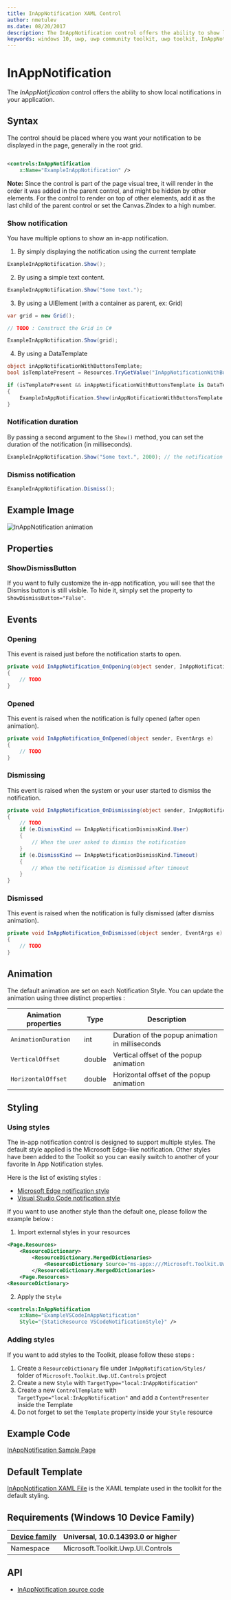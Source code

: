```yaml
---
title: InAppNotification XAML Control
author: nmetulev
ms.date: 08/20/2017
description: The InAppNotification control offers the ability to show local notifications in your application.
keywords: windows 10, uwp, uwp community toolkit, uwp toolkit, InAppNotification, in app notification, xaml control, xaml
---
```


# InAppNotification 

The *InAppNotification* control offers the ability to show local notifications in your application.

## Syntax

The control should be placed where you want your notification to be displayed in the page, generally in the root grid.

```xml

<controls:InAppNotification
    x:Name="ExampleInAppNotification" />

```

**Note:** Since the control is part of the page visual tree, it will render in the order it was added in the parent control, and might be hidden by other elements. For the control to render on top of other elements, add it as the last child of the parent control or set the Canvas.ZIndex to a high number.

### Show notification

You have multiple options to show an in-app notification.

1. By simply displaying the notification using the current template

```c#
ExampleInAppNotification.Show();
```

2. By using a simple text content.

```c#
ExampleInAppNotification.Show("Some text.");
```

3. By using a UIElement (with a container as parent, ex: Grid)

```c#
var grid = new Grid();

// TODO : Construct the Grid in C#

ExampleInAppNotification.Show(grid);
```

4. By using a DataTemplate

```c#
object inAppNotificationWithButtonsTemplate;
bool isTemplatePresent = Resources.TryGetValue("InAppNotificationWithButtonsTemplate", out inAppNotificationWithButtonsTemplate);

if (isTemplatePresent && inAppNotificationWithButtonsTemplate is DataTemplate)
{
    ExampleInAppNotification.Show(inAppNotificationWithButtonsTemplate as DataTemplate);
}
```

### Notification duration

By passing a second argument to the `Show()` method, you can set the duration of the notification (in milliseconds).

```c#
ExampleInAppNotification.Show("Some text.", 2000); // the notification will appear for 2 seconds
```

### Dismiss notification

```c#
ExampleInAppNotification.Dismiss();
```

## Example Image

![InAppNotification animation](../resources/images/Controls-InAppNotification.gif "InAppNotification")

## Properties

### ShowDismissButton

If you want to fully customize the in-app notification, you will see that the Dismiss button is still visible.
To hide it, simply set the property to `ShowDismissButton="False"`.

## Events

### Opening

This event is raised just before the notification starts to open.

```c#
private void InAppNotification_OnOpening(object sender, InAppNotificationOpeningEventArgs e)
{
    // TODO
}
```

### Opened

This event is raised when the notification is fully opened (after open animation).

```c#
private void InAppNotification_OnOpened(object sender, EventArgs e)
{
    // TODO
}
```

### Dismissing

This event is raised when the system or your user started to dismiss the notification.

```c#
private void InAppNotification_OnDismissing(object sender, InAppNotificationDismissingEventArgs e)
{
    // TODO
    if (e.DismissKind == InAppNotificationDismissKind.User)
    {
        // When the user asked to dismiss the notification
    }
    if (e.DismissKind == InAppNotificationDismissKind.Timeout)
    {
        // When the notification is dismissed after timeout
    }
}
```

### Dismissed

This event is raised when the notification is fully dismissed (after dismiss animation).

```c#
private void InAppNotification_OnDismissed(object sender, EventArgs e)
{
    // TODO
}
```

## Animation

The default animation are set on each Notification Style. 
You can update the animation using three distinct properties :

| Animation properties | Type | Description |
| -- | -- | -- |
| `AnimationDuration` | int | Duration of the popup animation in milliseconds |
| `VerticalOffset` | double | Vertical offset of the popup animation |
| `HorizontalOffset` | double | Horizontal offset of the popup animation |

## Styling

### Using styles

The in-app notification control is designed to support multiple styles. 
The default style applied is the Microsoft Edge-like notification.
Other styles have been added to the Toolkit so you can easily switch to another of your favorite In App Notification styles.

Here is the list of existing styles : 
* [Microsoft Edge notification style](../..//Microsoft.Toolkit.Uwp.UI.Controls/InAppNotification/Styles/MSEdgeNotificationStyle.xaml)
* [Visual Studio Code notification style](../..//Microsoft.Toolkit.Uwp.UI.Controls/InAppNotification/Styles/VSCodeNotificationStyle.xaml)

If you want to use another style than the default one, please follow the example below :

1. Import external styles in your resources

```xml
<Page.Resources>
    <ResourceDictionary>
        <ResourceDictionary.MergedDictionaries>
            <ResourceDictionary Source="ms-appx:///Microsoft.Toolkit.Uwp.UI.Controls/InAppNotification/Styles/VSCodeNotificationStyle.xaml" />
        </ResourceDictionary.MergedDictionaries>
    <Page.Resources>
<ResourceDictionary>
```

2. Apply the `Style`

```xml
<controls:InAppNotification 
    x:Name="ExampleVSCodeInAppNotification"
    Style="{StaticResource VSCodeNotificationStyle}" />
```

### Adding styles

If you want to add styles to the Toolkit, please follow these steps :

1. Create a `ResourceDictionary` file under `InAppNotification/Styles/` folder of `Microsoft.Toolkit.Uwp.UI.Controls` project
2. Create a new `Style` with `TargetType="local:InAppNotification"`
3. Create a new `ControlTemplate` with `TargetType="local:InAppNotification"` and add a `ContentPresenter` inside the Template
4. Do not forget to set the `Template` property inside your `Style` resource

## Example Code

[InAppNotification Sample Page](../../Microsoft.Toolkit.Uwp.SampleApp/SamplePages/InAppNotification)

## Default Template 

[InAppNotification XAML File](../..//Microsoft.Toolkit.Uwp.UI.Controls/InAppNotification/InAppNotification.xaml) is the XAML template used in the toolkit for the default styling.

## Requirements (Windows 10 Device Family)

| [Device family](http://go.microsoft.com/fwlink/p/?LinkID=526370) | Universal, 10.0.14393.0 or higher |
| --- | --- |
| Namespace | Microsoft.Toolkit.Uwp.UI.Controls |

## API

* [InAppNotification source code](../..//Microsoft.Toolkit.Uwp.UI.Controls/InAppNotification)

